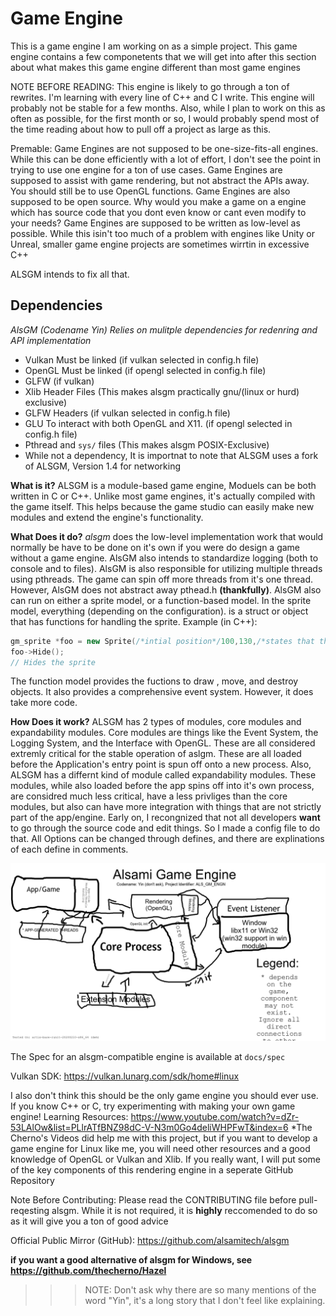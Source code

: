 # Game Engine

This is a game engine I am working on as a simple project. This game engine contains a few componetents that we will get into after this section about what makes this game engine different than most game engines

NOTE BEFORE READING:
  This engine is likely to go through a ton of rewrites. I'm learning with every line of C++ and C I write. This engine will probably not be stable for a few months.
  Also, while I plan to work on this as often as possible, for the first month or so, I would probably spend most of the time reading about how to pull off a project as large as this.

Premable:
  Game Engines are not supposed to be one-size-fits-all engines. While this can be done efficiently with a lot of effort, I don't see the point in trying to use one engine for a ton of use cases.
  Game Engines are supposed to assist with game rendering, but not abstract the APIs away. You should still be to use OpenGL functions.
  Game Engines are also supposed to be open source. Why would you make a game on a engine which has source code that you dont even know or cant even modify to your needs?
  Game Engines are supposed to be written as low-level as possible. While this isin't too much of a problem with engines like Unity or Unreal, smaller game engine projects are sometimes wirrtin in excessive C++ 
  
  ALSGM intends to fix all that.
  
## Dependencies
*AlsGM (Codename Yin) Relies on mulitple dependencies for redenring and API implementation*
* Vulkan Must be linked (if vulkan selected in config.h file)
* OpenGL Must be linked (if opengl selected in config.h file)
* GLFW (if vulkan) 
* Xlib Header Files (This makes alsgm practically gnu/(linux or hurd) exclusive)
* GLFW Headers (if vulkan selected in config.h file)
* GLU To interact with both OpenGL and X11. (if opengl selected in config.h file) 
* Pthread and `sys/` files (This makes alsgm POSIX-Exclusive)
* While not a dependency, It is importnat to note that ALSGM uses a fork of ALSGM, Version 1.4 for networking



**What is it?**
	ALSGM is a module-based game engine, Moduels can be both written in C or C++. Unlike most game engines, it's actually compiled with the game itself. This helps because the game studio can easily make new modules and extend the engine's functionality.  

**What Does it do?**
  _alsgm_ does the low-level implementation work that would normally be have to be done on it's own if you were do design a game without a game engine. AlsGM also intends to standardize logging (both to console and to files). AlsGM is also responsible for utilizing multiple threads using pthreads. The game can spin off more threads from it's one thread. However, AlsGM does not abstract away pthead.h __(thankfully)__. AlsGM also can run on either a sprite model, or a function-based model. In the sprite model, everything (depending on the configuration). is a struct or object that has functions for handling the sprite.
  Example (in C++):
  ```cpp
  gm_sprite *foo = new Sprite(/*intial position*/100,130,/*states that the object would not be able to be dragged by a mouse*/STATIC,/*nmv states that this object is unchanging*/NMV);
  foo->Hide();
  // Hides the sprite
  ```
  The function model provides the fuctions to draw , move, and destroy objects. It also provides a comprehensive event system. However, it does take more code.

**How Does it work?**
	ALSGM has 2 types of modules, core modules and expandability modules. Core modules are things like the Event System, the Logging System, and the Interface with OpenGL. These are all considered extremly critical for the stable operation of aslgm. These are all loaded before the Application's entry point is spun off onto a new process. Also, ALSGM has a differnt kind of module called expandability modules. These modules, while also loaded before the app spins off into it's own process, are considred much less critical, have a less privliges than the core modules, but also can have more integration with things that are not strictly part of the app/engine. Early on, I recongnized that not all developers __want__ to go through the source code and edit things. So I made a config file to do that. All Options can be changed through defines, and there are explinations of each define in comments.

![](docs/processes.jpg)

The Spec for an alsgm-compatible engine is available at `docs/spec`

Vulkan SDK:
https://vulkan.lunarg.com/sdk/home#linux

I also don't think this should be the only game engine you should ever use. If you know C++ or C, try experimenting with making your own game engine!
Learning Resources:
  https://www.youtube.com/watch?v=dZr-53LAlOw&list=PLlrATfBNZ98dC-V-N3m0Go4deliWHPFwT&index=6
  *The Cherno's Videos did help me with this project, but if you want to develop a game engine for Linux like me, you will need other resources and a good knowledge of OpenGL or Vulkan and Xlib. If you really want, I will put some of the key components of this rendering engine in a seperate GitHub Repository

Note Before Contributing:
Please read the CONTRIBUTING file before pull-reqesting alsgm. While it is not required, it is __highly__ reccomended to do so as it will give you a ton of good advice

Official Public Mirror (GitHub):
  https://github.com/alsamitech/alsgm

__if you want a good alternative of alsgm for Windows, see https://github.com/thecherno/Hazel__

>>> NOTE: Don't ask why there are so many  mentions of the word "Yin", it's a long story that I don't feel like explaining.
